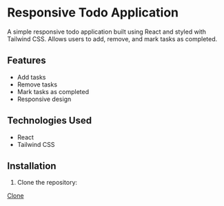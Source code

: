 # Responsive Todo Application

A simple responsive todo application built using React and styled with Tailwind CSS. Allows users to add, remove, and mark tasks as completed.

## Features

- Add tasks
- Remove tasks
- Mark tasks as completed
- Responsive design

## Technologies Used

- React
- Tailwind CSS

## Installation

1. Clone the repository:

[Clone](https://github.com/AnuragSingh013/todo-app.git)
